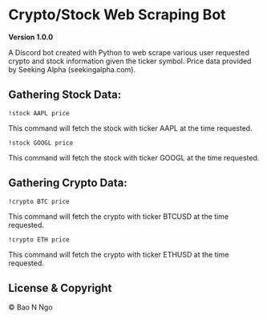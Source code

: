 # Crypto/Stock Web Scraping Bot

**Version 1.0.0**

A Discord bot created with Python to web scrape various user requested crypto and stock information given the ticker symbol. Price data provided by Seeking Alpha (seekingalpha.com).

Gathering Stock Data: 
---------------------
```
!stock AAPL price
```
This command will fetch the stock with ticker AAPL at the time requested.

```
!stock GOOGL price
```
This command will fetch the stock with ticker GOOGL at the time requested.


Gathering Crypto Data: 
---------------------
```
!crypto BTC price
```
This command will fetch the crypto with ticker BTCUSD at the time requested.
```
!crypto ETH price
```
This command will fetch the crypto with ticker ETHUSD at the time requested.

## License & Copyright
© Bao N Ngo
